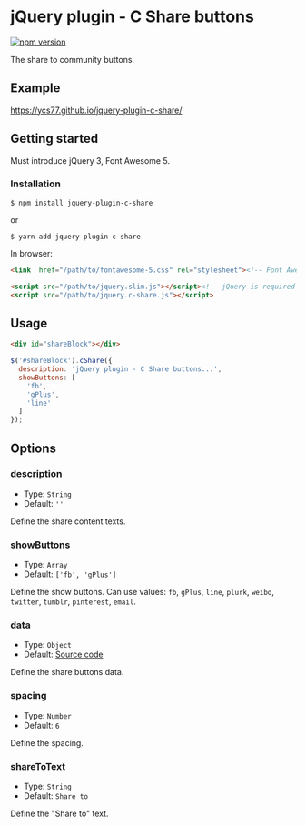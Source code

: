 # jQuery plugin - C Share buttons

[![npm version](https://badge.fury.io/js/jquery-plugin-c-share.svg)](https://badge.fury.io/js/jquery-plugin-c-share)

The share to community buttons.

## Example

https://ycs77.github.io/jquery-plugin-c-share/

## Getting started

Must introduce jQuery 3, Font Awesome 5.

### Installation

```
$ npm install jquery-plugin-c-share
```
or
```
$ yarn add jquery-plugin-c-share
```

In browser:
```html
<link  href="/path/to/fontawesome-5.css" rel="stylesheet"><!-- Font Awesome 5 is required -->

<script src="/path/to/jquery.slim.js"></script><!-- jQuery is required -->
<script src="/path/to/jquery.c-share.js"></script>
```

## Usage

```html
<div id="shareBlock"></div>
```

```js
$('#shareBlock').cShare({
  description: 'jQuery plugin - C Share buttons...',
  showButtons: [
    'fb',
    'gPlus',
    'line'
  ]
});
```

## Options

### description

* Type: `String`
* Default: `''`

Define the share content texts.


### showButtons

* Type: `Array`
* Default: `['fb', 'gPlus']`

Define the show buttons. Can use values: `fb`, `gPlus`, `line`, `plurk`, `weibo`, `twitter`, `tumblr`, `pinterest`, `email`.


### data

* Type: `Object`
* Default: [Source code](https://github.com/ycs77/jquery-plugin-c-share/blob/master/src/index.js)

Define the share buttons data.


### spacing

* Type: `Number`
* Default: `6`

Define the spacing.


### shareToText

* Type: `String`
* Default: `Share to`

Define the "Share to" text.

